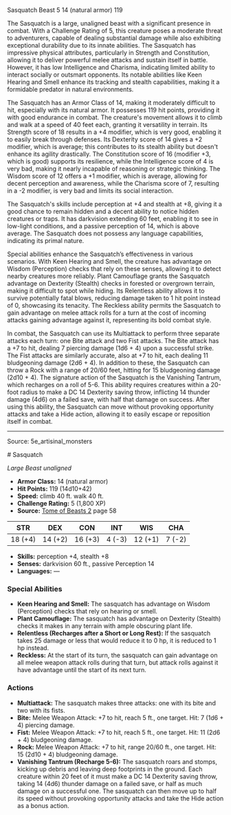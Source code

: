 <MonsterName/>Sasquatch</MonsterName>
<CreatureType/>Beast</CreatureType>
<CR/>5</CR>
<AC/>14 (natural armor)</AC>
<HP/>119</HP>
<summary>The Sasquatch is a large, unaligned beast with a significant presence in combat. With a Challenge Rating of 5, this creature poses a moderate threat to adventurers, capable of dealing substantial damage while also exhibiting exceptional durability due to its innate abilities. The Sasquatch has impressive physical attributes, particularly in Strength and Constitution, allowing it to deliver powerful melee attacks and sustain itself in battle. However, it has low Intelligence and Charisma, indicating limited ability to interact socially or outsmart opponents. Its notable abilities like Keen Hearing and Smell enhance its tracking and stealth capabilities, making it a formidable predator in natural environments.</summary>

<detail>

The Sasquatch has an Armor Class of 14, making it moderately difficult to hit, especially with its natural armor. It possesses 119 hit points, providing it with good endurance in combat. The creature's movement allows it to climb and walk at a speed of 40 feet each, granting it versatility in terrain. Its Strength score of 18 results in a +4 modifier, which is very good, enabling it to easily break through defenses. Its Dexterity score of 14 gives a +2 modifier, which is average; this contributes to its stealth ability but doesn't enhance its agility drastically. The Constitution score of 16 (modifier +3, which is good) supports its resilience, while the Intelligence score of 4 is very bad, making it nearly incapable of reasoning or strategic thinking. The Wisdom score of 12 offers a +1 modifier, which is average, allowing for decent perception and awareness, while the Charisma score of 7, resulting in a -2 modifier, is very bad and limits its social interaction.

The Sasquatch's skills include perception at +4 and stealth at +8, giving it a good chance to remain hidden and a decent ability to notice hidden creatures or traps. It has darkvision extending 60 feet, enabling it to see in low-light conditions, and a passive perception of 14, which is above average. The Sasquatch does not possess any language capabilities, indicating its primal nature.

Special abilities enhance the Sasquatch’s effectiveness in various scenarios. With Keen Hearing and Smell, the creature has advantage on Wisdom (Perception) checks that rely on these senses, allowing it to detect nearby creatures more reliably. Plant Camouflage grants the Sasquatch advantage on Dexterity (Stealth) checks in forested or overgrown terrain, making it difficult to spot while hiding. Its Relentless ability allows it to survive potentially fatal blows, reducing damage taken to 1 hit point instead of 0, showcasing its tenacity. The Reckless ability permits the Sasquatch to gain advantage on melee attack rolls for a turn at the cost of incoming attacks gaining advantage against it, representing its bold combat style.

In combat, the Sasquatch can use its Multiattack to perform three separate attacks each turn: one Bite attack and two Fist attacks. The Bite attack has a +7 to hit, dealing 7 piercing damage (1d6 + 4) upon a successful strike. The Fist attacks are similarly accurate, also at +7 to hit, each dealing 11 bludgeoning damage (2d6 + 4). In addition to these, the Sasquatch can throw a Rock with a range of 20/60 feet, hitting for 15 bludgeoning damage (2d10 + 4). The signature action of the Sasquatch is the Vanishing Tantrum, which recharges on a roll of 5-6. This ability requires creatures within a 20-foot radius to make a DC 14 Dexterity saving throw, inflicting 14 thunder damage (4d6) on a failed save, with half that damage on success. After using this ability, the Sasquatch can move without provoking opportunity attacks and take a Hide action, allowing it to easily escape or reposition itself in combat.</detail>



---

Source: 5e_artisinal_monsters

<statblock>
# Sasquatch

*Large* *Beast* *unaligned*

- **Armor Class:** 14 (natural armor)
- **Hit Points:** 119 (14d10+42)
- **Speed:** climb 40 ft. walk 40 ft.
- **Challenge Rating:** 5 (1,800 XP)
- **Source:** [Tome of Beasts 2](https://koboldpress.com/kpstore/product/tome-of-beasts-2-for-5th-edition) page 58

| STR | DEX | CON | INT | WIS | CHA |
| --- | --- | --- | --- | --- | --- |
| 18 (+4) | 14 (+2) | 16 (+3) | 4 (-3) | 12 (+1) | 7 (-2) |

- **Skills:** perception +4, stealth +8
- **Senses:** darkvision 60 ft., passive Perception 14
- **Languages:** —

### Special Abilities

- **Keen Hearing and Smell:** The sasquatch has advantage on Wisdom (Perception) checks that rely on hearing or smell.
- **Plant Camouflage:** The sasquatch has advantage on Dexterity (Stealth) checks it makes in any terrain with ample obscuring plant life.
- **Relentless (Recharges after a Short or Long Rest):** If the sasquatch takes 25 damage or less that would reduce it to 0 hp, it is reduced to 1 hp instead.
- **Reckless:** At the start of its turn, the sasquatch can gain advantage on all melee weapon attack rolls during that turn, but attack rolls against it have advantage until the start of its next turn.

### Actions

- **Multiattack:** The sasquatch makes three attacks: one with its bite and two with its fists.
- **Bite:** Melee Weapon Attack: +7 to hit, reach 5 ft., one target. Hit: 7 (1d6 + 4) piercing damage.
- **Fist:** Melee Weapon Attack: +7 to hit, reach 5 ft., one target. Hit: 11 (2d6 + 4) bludgeoning damage.
- **Rock:** Melee Weapon Attack: +7 to hit, range 20/60 ft., one target. Hit: 15 (2d10 + 4) bludgeoning damage.
- **Vanishing Tantrum (Recharge 5-6):** The sasquatch roars and stomps, kicking up debris and leaving deep footprints in the ground. Each creature within 20 feet of it must make a DC 14 Dexterity saving throw, taking 14 (4d6) thunder damage on a failed save, or half as much damage on a successful one. The sasquatch can then move up to half its speed without provoking opportunity attacks and take the Hide action as a bonus action.


</statblock>


